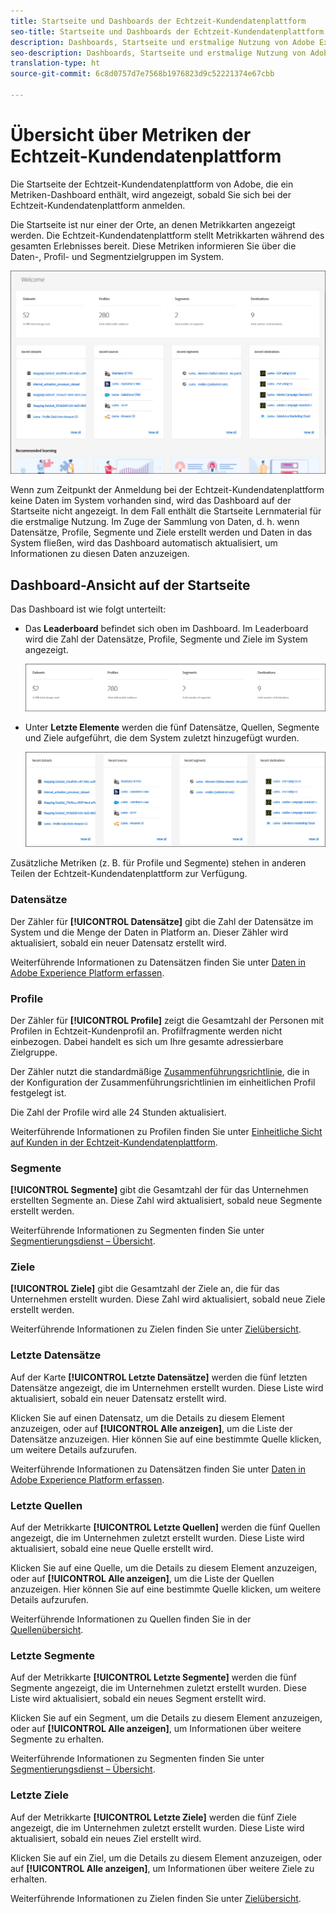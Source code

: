 ```yaml
---
title: Startseite und Dashboards der Echtzeit-Kundendatenplattform
seo-title: Startseite und Dashboards der Echtzeit-Kundendatenplattform
description: Dashboards, Startseite und erstmalige Nutzung von Adobe Experience Platform
seo-description: Dashboards, Startseite und erstmalige Nutzung von Adobe Experience Platform
translation-type: ht
source-git-commit: 6c8d0757d7e7568b1976823d9c52221374e67cbb

---
```



# Übersicht über Metriken der Echtzeit-Kundendatenplattform

Die Startseite der Echtzeit-Kundendatenplattform von Adobe, die ein Metriken-Dashboard enthält, wird angezeigt, sobald Sie sich bei der Echtzeit-Kundendatenplattform anmelden.

Die Startseite ist nur einer der Orte, an denen Metrikkarten angezeigt werden. Die Echtzeit-Kundendatenplattform stellt Metrikkarten während des gesamten Erlebnisses bereit. Diese Metriken informieren Sie über die Daten-, Profil- und Segmentzielgruppen im System.

![Bild](assets/home2.jpg)

Wenn zum Zeitpunkt der Anmeldung bei der Echtzeit-Kundendatenplattform keine Daten im System vorhanden sind, wird das Dashboard auf der Startseite nicht angezeigt. In dem Fall enthält die Startseite Lernmaterial für die erstmalige Nutzung. Im Zuge der Sammlung von Daten, d. h. wenn <!--sources-->Datensätze, Profile, Segmente und Ziele erstellt werden und Daten in das System fließen, wird das Dashboard automatisch aktualisiert, um Informationen zu diesen Daten anzuzeigen<!-- in metric cards-->.

## Dashboard-Ansicht auf der Startseite

<!--The dashboard shows information in several areas. Each category of information displays for the time range shown beneath the data.-->

Das Dashboard ist wie folgt unterteilt<!-- two areas.-->:

* Das **Leaderboard** befindet sich oben im Dashboard. Im Leaderboard wird die Zahl der Datensätze, Profile, Segmente und Ziele im System angezeigt.

   ![Bild](assets/home-leaderboard2.jpg)

<!-- * **Metric cards** display beneath the leaderboard. Metric cards show additional information, such as percentages or trends. Metric cards appear as data is collected.
    ![image](assets/home-metrics.jpg)
Some information is shown in different ways on both the leaderboard and metric cards. -->
* Unter **Letzte Elemente** werden die fünf Datensätze, Quellen, Segmente und Ziele aufgeführt, die dem System zuletzt hinzugefügt wurden.

   ![Bild](assets/home-recent.jpg)

Zusätzliche Metriken (z. B. für Profile und Segmente) stehen in anderen Teilen der Echtzeit-Kundendatenplattform zur Verfügung.

### Datensätze

Der Zähler für **[!UICONTROL Datensätze]** gibt die Zahl der Datensätze im System und die Menge der Daten in Platform an. Dieser Zähler wird aktualisiert, sobald ein neuer Datensatz erstellt wird.

Weiterführende Informationen zu Datensätzen finden Sie unter [Daten in Adobe Experience Platform erfassen](https://www.adobe.io/apis/experienceplatform/home/tutorials/alltutorials.html#!api-specification/markdown/narrative/tutorials/data_ingestion_tutorial/data_ingestion_tutorial.md).

### Profile

Der Zähler für **[!UICONTROL Profile]** zeigt die Gesamtzahl der Personen mit Profilen in Echtzeit-Kundenprofil an. Profilfragmente werden nicht einbezogen. Dabei handelt es sich um Ihre gesamte adressierbare Zielgruppe.

Der Zähler nutzt die standardmäßige [Zusammenführungsrichtlinie](profile/merge-policies.md), die in der Konfiguration der Zusammenführungsrichtlinien im einheitlichen Profil festgelegt ist.

Die Zahl der Profile wird alle 24 Stunden aktualisiert.

Weiterführende Informationen zu Profilen finden Sie unter [Einheitliche Sicht auf Kunden in der Echtzeit-Kundendatenplattform](profile/profile-overview.md).

### Segmente

**[!UICONTROL Segmente]** gibt die Gesamtzahl der für das Unternehmen erstellten Segmente an. Diese Zahl wird aktualisiert, sobald neue Segmente erstellt werden.

Weiterführende Informationen zu Segmenten finden Sie unter [Segmentierungsdienst – Übersicht](https://www.adobe.io/apis/experienceplatform/home/profile-identity-segmentation/profile-identity-segmentation-services.html#!api-specification/markdown/narrative/technical_overview/segmentation/segmentation-overview.md).

### Ziele

**[!UICONTROL Ziele]** gibt die Gesamtzahl der Ziele an, die für das Unternehmen erstellt wurden. Diese Zahl wird aktualisiert, sobald neue Ziele erstellt werden.

Weiterführende Informationen zu Zielen finden Sie unter [Zielübersicht](destinations/destinations-overview.md).

<!-- ### Successful profile records

In the leaderboard **[!UICONTROL Successful profile records]** shows the total number of records that have been successfully processed into the profile.

There is also a metric card that shows the percentage of successful records. Click **[!UICONTROL View datasets]** to see more details about the profile records. Hover over the colored area of the graph to see additional details:

![image](assets/home-profilerecords-details.PNG)

The number of successful profile records is updated hourly. 

For more information about profiles, see [A unified view of your customer in Real-time CDP](profile/profile-overview.md).

### Total profile records

The **[!UICONTROL Total profile records]** metric card shows the total number of data records enabled to feed into the profiles, and the percentage that are successful, updated once per day. This does not include all data in the data lake, because some data might not be enabled to feed into the profiles.

 Hover over the colored area of the graph to see additional details about the successful profiles:

![image](assets/home-profile-details.PNG)

Click **[!UICONTROL View profiles]** to see more details about the profile records.

For more information about profiles, see [A unified view of your customer in Real-time CDP](profile/profile-overview.md).

For more information about viewing a specific profile, see [Profile viewer](profile/profile-viewer.md).

### Failed profile records

In the leaderboard, **[!UICONTROL Failed profile records]** counts the number of records that failed to process into the profile.

The **[!UICONTROL Failed profile records]** metric card shows this count, and includes a graphical representation that helps you see how failures have trended during the time shown below the graphic. This chart is updated hourly. Click **[!UICONTROL View datasets]** to see more details about the profile records.

The number of failed profile records is updated hourly. -->

### Letzte Datensätze

Auf der Karte **[!UICONTROL Letzte Datensätze]** werden die fünf letzten Datensätze angezeigt, die im Unternehmen erstellt wurden. Diese Liste wird aktualisiert, sobald ein neuer Datensatz erstellt wird.

Klicken Sie auf einen Datensatz, um die Details zu diesem Element anzuzeigen, oder auf **[!UICONTROL Alle anzeigen]**, um die Liste der Datensätze anzuzeigen. Hier können Sie auf eine bestimmte Quelle klicken, um weitere Details aufzurufen.

Weiterführende Informationen zu Datensätzen finden Sie unter [Daten in Adobe Experience Platform erfassen](https://www.adobe.io/apis/experienceplatform/home/tutorials/alltutorials.html#!api-specification/markdown/narrative/tutorials/data_ingestion_tutorial/data_ingestion_tutorial.md).

### Letzte Quellen

Auf der Metrikkarte **[!UICONTROL Letzte Quellen]** werden die fünf Quellen angezeigt, die im Unternehmen zuletzt erstellt wurden. Diese Liste wird aktualisiert, sobald eine neue Quelle erstellt wird.

Klicken Sie auf eine Quelle, um die Details zu diesem Element anzuzeigen, oder auf **[!UICONTROL Alle anzeigen]**, um die Liste der Quellen anzuzeigen. Hier können Sie auf eine bestimmte Quelle klicken, um weitere Details aufzurufen.

Weiterführende Informationen zu Quellen finden Sie in der [Quellenübersicht](sources/sources-overview.md).

### Letzte Segmente

Auf der Metrikkarte **[!UICONTROL Letzte Segmente]** werden die fünf Segmente angezeigt, die im Unternehmen zuletzt erstellt wurden. Diese Liste wird aktualisiert, sobald ein neues Segment erstellt wird.

Klicken Sie auf ein Segment, um die Details zu diesem Element anzuzeigen, oder auf **[!UICONTROL Alle anzeigen]**, um Informationen über weitere Segmente zu erhalten.

Weiterführende Informationen zu Segmenten finden Sie unter [Segmentierungsdienst – Übersicht](https://www.adobe.io/apis/experienceplatform/home/profile-identity-segmentation/profile-identity-segmentation-services.html#!api-specification/markdown/narrative/technical_overview/segmentation/segmentation-overview.md).

### Letzte Ziele

Auf der Metrikkarte **[!UICONTROL Letzte Ziele]** werden die fünf Ziele angezeigt, die im Unternehmen zuletzt erstellt wurden. Diese Liste wird aktualisiert, sobald ein neues Ziel erstellt wird.

Klicken Sie auf ein Ziel, um die Details zu diesem Element anzuzeigen, oder auf **[!UICONTROL Alle anzeigen]**, um Informationen über weitere Ziele zu erhalten.

Weiterführende Informationen zu Zielen finden Sie unter [Zielübersicht](destinations/destinations-overview.md).
